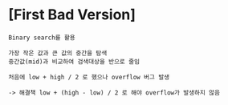 # [First Bad Version]
```
Binary search를 활용

가장 작은 값과 큰 값의 중간을 탐색
중간값(mid)과 비교하여 검색대상을 반으로 줄임

처음에 low + high / 2 로 했으나 overflow 버그 발생

-> 해결책 low + (high - low) / 2 로 해야 overflow가 발생하지 않음

```
